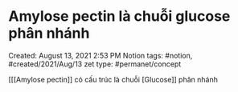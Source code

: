 # Amylose pectin là chuỗi glucose phân nhánh

Created: August 13, 2021 2:53 PM
Notion tags: #notion, #created/2021/Aug/13
zet type: #permanet/concept

[[[Amylose pectin]] có cấu trúc là chuỗi [Glucose]] phân nhánh